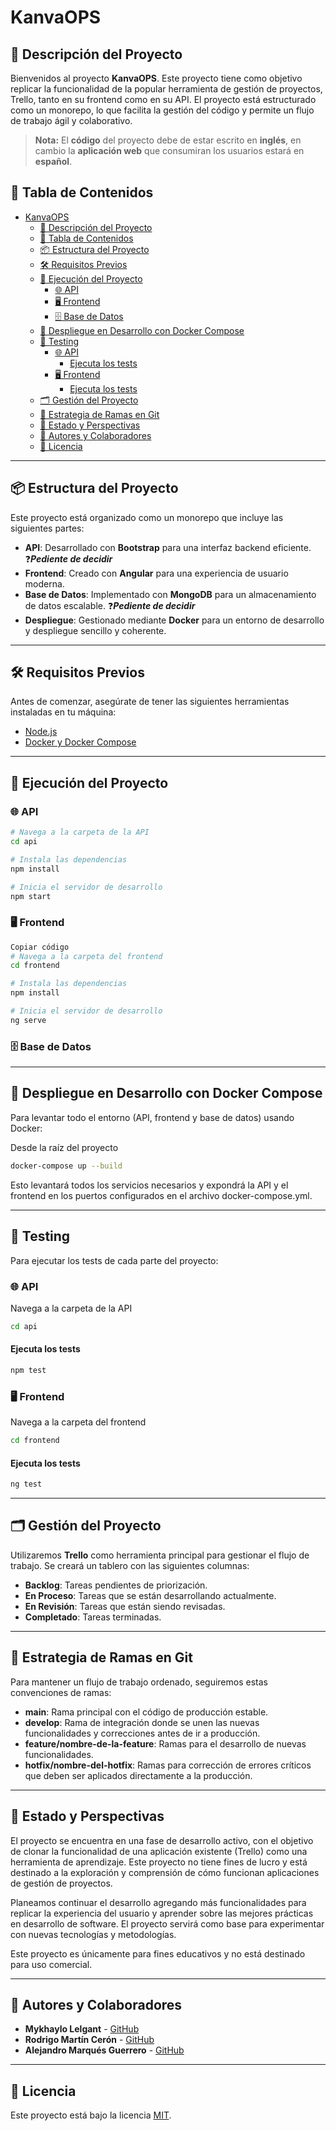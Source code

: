 # KanvaOPS

## 🚀 Descripción del Proyecto

<!-- ![Project Logo](https://example.com/logo.png) -->

<!--[![Build Status](https://img.shields.io/badge/build-passing-brightgreen)](https://example.com/build-status)
[![Version](https://img.shields.io/badge/version-1.0-blue)](https://example.com/version)
[![License](https://img.shields.io/badge/license-MIT-yellow)](https://opensource.org/licenses/MIT)-->

Bienvenidos al proyecto **KanvaOPS**. Este proyecto tiene como objetivo replicar la funcionalidad de la popular herramienta de gestión de proyectos, Trello, tanto en su frontend como en su API. El proyecto está estructurado como un monorepo, lo que facilita la gestión del código y permite un flujo de trabajo ágil y colaborativo.

> **Nota:** El **código** del proyecto debe de estar escrito en **inglés**, en cambio la **aplicación web** que consumiran los usuarios estará en **español**.

## 📌 Tabla de Contenidos

- [KanvaOPS](#kanvaops)
  - [🚀 Descripción del Proyecto](#-descripción-del-proyecto)
  - [📌 Tabla de Contenidos](#-tabla-de-contenidos)
  - [📦 Estructura del Proyecto](#-estructura-del-proyecto)
  - [🛠️ Requisitos Previos](#️-requisitos-previos)
  - [🚀 Ejecución del Proyecto](#-ejecución-del-proyecto)
    - [🌐 API](#-api)
    - [🖥️ Frontend](#️-frontend)
    - [🗄️ Base de Datos](#️-base-de-datos)
  - [🐳 Despliegue en Desarrollo con Docker Compose](#-despliegue-en-desarrollo-con-docker-compose)
  - [🧪 Testing](#-testing)
    - [🌐 API](#-api-1)
      - [Ejecuta los tests](#ejecuta-los-tests)
    - [🖥️ Frontend](#️-frontend-1)
      - [Ejecuta los tests](#ejecuta-los-tests-1)
  - [🗂️ Gestión del Proyecto](#️-gestión-del-proyecto)
  - [🌳 Estrategia de Ramas en Git](#-estrategia-de-ramas-en-git)
  - [🔮 Estado y Perspectivas](#-estado-y-perspectivas)
  - [👥 Autores y Colaboradores](#-autores-y-colaboradores)
  - [📜 Licencia](#-licencia)

---

## 📦 Estructura del Proyecto

Este proyecto está organizado como un monorepo que incluye las siguientes partes:

- **API**: Desarrollado con **Bootstrap** para una interfaz backend eficiente. ❓_**Pediente de decidir**_
- **Frontend**: Creado con **Angular** para una experiencia de usuario moderna.
- **Base de Datos**: Implementado con **MongoDB** para un almacenamiento de datos escalable. ❓_**Pediente de decidir**_
- **Despliegue**: Gestionado mediante **Docker** para un entorno de desarrollo y despliegue sencillo y coherente.

---

## 🛠️ Requisitos Previos

Antes de comenzar, asegúrate de tener las siguientes herramientas instaladas en tu máquina:

- [Node.js](https://nodejs.org/)
- [Docker y Docker Compose](https://www.docker.com/)

---

## 🚀 Ejecución del Proyecto

### 🌐 API

```bash
# Navega a la carpeta de la API
cd api

# Instala las dependencias
npm install

# Inicia el servidor de desarrollo
npm start
```

### 🖥️ Frontend
```bash
Copiar código
# Navega a la carpeta del frontend
cd frontend

# Instala las dependencias
npm install

# Inicia el servidor de desarrollo
ng serve
```

### 🗄️ Base de Datos

---

## 🐳 Despliegue en Desarrollo con Docker Compose

Para levantar todo el entorno (API, frontend y base de datos) usando Docker:

Desde la raíz del proyecto
```bash
docker-compose up --build
```
Esto levantará todos los servicios necesarios y expondrá la API y el frontend en los puertos configurados en el archivo docker-compose.yml.

---

## 🧪 Testing

Para ejecutar los tests de cada parte del proyecto:

### 🌐 API

Navega a la carpeta de la API
```bash
cd api
```

#### Ejecuta los tests
```bash
npm test
```

### 🖥️ Frontend

Navega a la carpeta del frontend
```bash
cd frontend
```

#### Ejecuta los tests
```bash
ng test
```
---

## 🗂️ Gestión del Proyecto

Utilizaremos **Trello** como herramienta principal para gestionar el flujo de trabajo. Se creará un tablero con las siguientes columnas:

- **Backlog**: Tareas pendientes de priorización.
- **En Proceso**: Tareas que se están desarrollando actualmente.
- **En Revisión**: Tareas que están siendo revisadas.
- **Completado**: Tareas terminadas.

---

## 🌳 Estrategia de Ramas en Git

Para mantener un flujo de trabajo ordenado, seguiremos estas convenciones de ramas:

- **main**: Rama principal con el código de producción estable.
- **develop**: Rama de integración donde se unen las nuevas funcionalidades y correcciones antes de ir a producción.
- **feature/nombre-de-la-feature**: Ramas para el desarrollo de nuevas funcionalidades.
- **hotfix/nombre-del-hotfix**: Ramas para corrección de errores críticos que deben ser aplicados directamente a la producción.

<!-- Recuerda siempre trabajar en una rama nueva para cada tarea o corrección, y realizar un **Pull Request** a la rama `develop` cuando termines.-->

---

## 🔮 Estado y Perspectivas

El proyecto se encuentra en una fase de desarrollo activo, con el objetivo de clonar la funcionalidad de una aplicación existente (Trello) como una herramienta de aprendizaje. Este proyecto no tiene fines de lucro y está destinado a la exploración y comprensión de cómo funcionan aplicaciones de gestión de proyectos.

Planeamos continuar el desarrollo agregando más funcionalidades para replicar la experiencia del usuario y aprender sobre las mejores prácticas en desarrollo de software. El proyecto servirá como base para experimentar con nuevas tecnologías y metodologías.

Este proyecto es únicamente para fines educativos y no está destinado para uso comercial.


---

## 👥 Autores y Colaboradores

- **Mykhaylo Lelgant** - [GitHub](https://github.com/Mykle23)
- **Rodrigo Martín Cerón** - [GitHub](https://github.com/Matorry)
- **Alejandro Marqués Guerrero** - [GitHub](https://github.com/AlejandroMarques)

---

## 📜 Licencia

Este proyecto está bajo la licencia [MIT](https://opensource.org/licenses/MIT).

